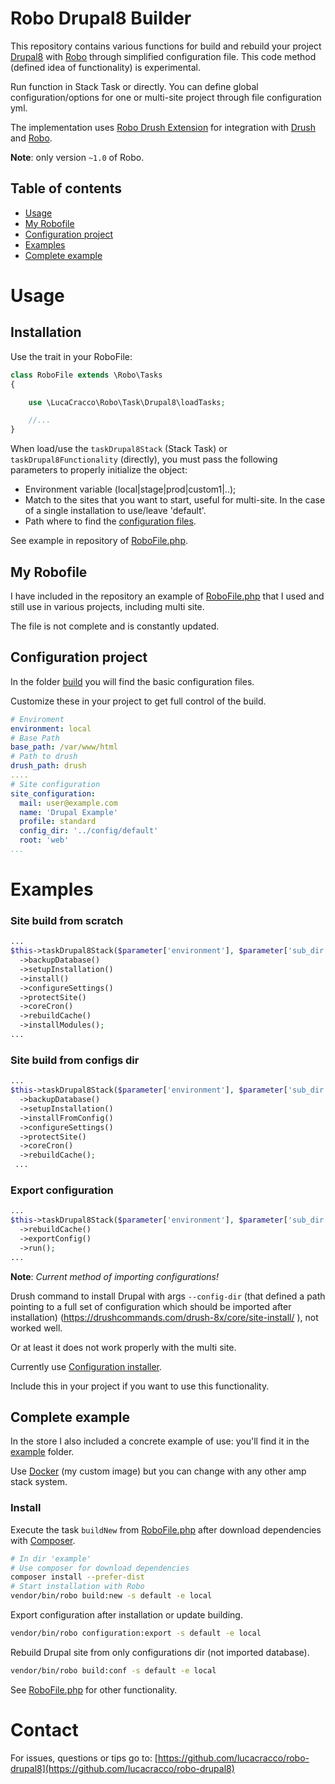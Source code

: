 Robo Drupal8 Builder
====================

This repository contains various functions for build and rebuild your project [Drupal8](https://www.drupal.org/) with [Robo](http://robo.li/) through simplified configuration file.
This code method (defined idea of functionality) is experimental.

Run function in Stack Task or directly. 
You can define global configuration/options for one or multi-site project through file configuration yml.

The implementation uses [Robo Drush Extension](https://github.com/boedah/robo-drush) for integration with [Drush](http://www.drush.org/en/master/) and [Robo](http://robo.li/).

**Note**: only version `~1.0` of Robo.


## Table of contents

- [Usage](#usage)
- [My Robofile](#my-robofile)
- [Configuration project](#configuration-project)
- [Examples](#examples)
- [Complete example](#complete-example)

Usage
=====

## Installation

Use the trait in your RoboFile:

```php
class RoboFile extends \Robo\Tasks
{

    use \LucaCracco\Robo\Task\Drupal8\loadTasks;

    //...
}
```

When load/use the `taskDrupal8Stack` (Stack Task) or `taskDrupal8Functionality` (directly), you must pass the following parameters to properly initialize the object:
* Environment variable (local|stage|prod|custom1|..);
* Match to the sites that you want to start, useful for multi-site. In the case of a single installation to use/leave 'default'.
* Path where to find the [configuration files](#configuration-project).

See example in repository of [RoboFile.php](src/RoboFile.php).


## My Robofile

I have included in the repository an example of [RoboFile.php](src/RoboFile.php) that I used and still use in various projects, including multi site.

The file is not complete and is constantly updated.

## Configuration project

In the folder [build](build) you will find the basic configuration files.

Customize these in your project to get full control of the build.

```yml
# Enviroment
environment: local
# Base Path
base_path: /var/www/html
# Path to drush
drush_path: drush
....
# Site configuration
site_configuration:
  mail: user@example.com
  name: 'Drupal Example'
  profile: standard
  config_dir: '../config/default'
  root: 'web'
...
```

Examples
========

### Site build from scratch

```php
...
$this->taskDrupal8Stack($parameter['environment'], $parameter['sub_dir'], $parameter['path_properties'])
  ->backupDatabase()
  ->setupInstallation()
  ->install()
  ->configureSettings()
  ->protectSite()
  ->coreCron()
  ->rebuildCache()
  ->installModules();
...
```

### Site build from configs dir

```php
...
$this->taskDrupal8Stack($parameter['environment'], $parameter['sub_dir'], $parameter['path_properties'])
  ->backupDatabase()
  ->setupInstallation()
  ->installFromConfig()
  ->configureSettings()
  ->protectSite()
  ->coreCron()
  ->rebuildCache();
 ...
```

### Export configuration

```php
...
$this->taskDrupal8Stack($parameter['environment'], $parameter['sub_dir'], $parameter['path_properties'])
  ->rebuildCache()
  ->exportConfig()
  ->run();
...
```

**Note**:
_Current method of importing configurations!_ 

Drush command to install Drupal with args `--config-dir` (that defined a path pointing to a full set of configuration which should be imported after installation) (https://drushcommands.com/drush-8x/core/site-install/ ), not worked well.

Or at least it does not work properly with the multi site.

Currently use [Configuration installer](https://www.drupal.org/project/config_installer).

Include this in your project if you want to use this functionality.

Complete example
----------------

In the store I also included a concrete example of use: you'll find it in the [example](example) folder. 

Use [Docker](https://www.docker.com/) (my custom image) but you can change with any other amp stack system.

### Install
Execute the task `buildNew` from [RoboFile.php](example/RoboFile.php) after download dependencies with [Composer](https://getcomposer.org/).

```bash
# In dir 'example'
# Use composer for download dependencies
composer install --prefer-dist
# Start installation with Robo
vendor/bin/robo build:new -s default -e local
```

Export configuration after installation or update building.
```bash
vendor/bin/robo configuration:export -s default -e local
```

Rebuild Drupal site from only configurations dir (not imported database).
```bash
vendor/bin/robo build:conf -s default -e local
```

See [RoboFile.php](RoboFile.php) for other functionality.

Contact
=======

For issues, questions or tips go to:
[https://github.com/lucacracco/robo-drupal8](https://github.com/lucacracco/robo-drupal8)
